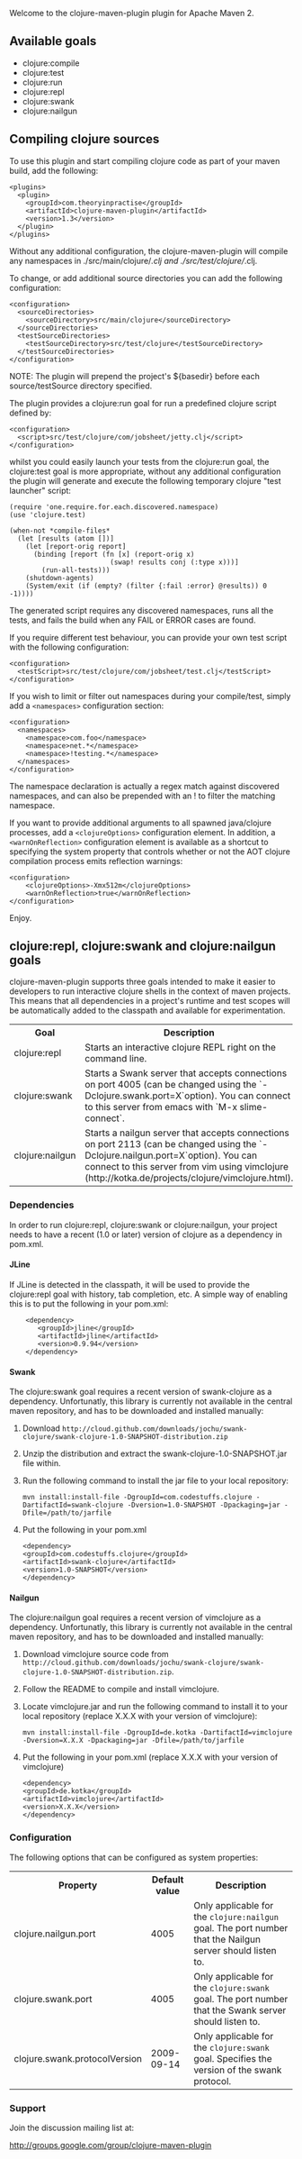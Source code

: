 Welcome to the clojure-maven-plugin plugin for Apache Maven 2.

## Available goals

 * clojure:compile
 * clojure:test
 * clojure:run
 * clojure:repl
 * clojure:swank
 * clojure:nailgun

## Compiling clojure sources

To use this plugin and start compiling clojure code as part of your maven build, add the following:

    <plugins>
      <plugin>
        <groupId>com.theoryinpractise</groupId>
        <artifactId>clojure-maven-plugin</artifactId>
        <version>1.3</version>
      </plugin>
    </plugins>

Without any additional configuration, the clojure-maven-plugin will compile any
namespaces in ./src/main/clojure/*.clj and ./src/test/clojure/*.clj.

To change, or add additional source directories you can add the following configuration:

    <configuration>
      <sourceDirectories>
        <sourceDirectory>src/main/clojure</sourceDirectory>
      </sourceDirectories>
      <testSourceDirectories>
        <testSourceDirectory>src/test/clojure</testSourceDirectory>
      </testSourceDirectories>
    </configuration>

NOTE: The plugin will prepend the project's ${basedir} before each source/testSource directory specified.

The plugin provides a clojure:run goal for run a predefined clojure script defined by:

    <configuration>
      <script>src/test/clojure/com/jobsheet/jetty.clj</script>
    </configuration>

whilst you could easily launch your tests from the clojure:run goal, the clojure:test goal is more appropriate,
without any additional configuration the plugin will generate and execute the following temporary clojure
"test launcher" script:

    (require 'one.require.for.each.discovered.namespace)
    (use 'clojure.test)

    (when-not *compile-files*
      (let [results (atom [])]
        (let [report-orig report]
          (binding [report (fn [x] (report-orig x)
                             (swap! results conj (:type x)))]
            (run-all-tests)))
        (shutdown-agents)
        (System/exit (if (empty? (filter {:fail :error} @results)) 0 -1))))

The generated script requires any discovered namespaces, runs all the tests, and fails the build when any FAIL or
ERROR cases are found.

If you require different test behaviour, you can provide your own test script with the following configuration:

    <configuration>
      <testScript>src/test/clojure/com/jobsheet/test.clj</testScript>
    </configuration>

If you wish to limit or filter out namespaces during your compile/test, simply add a `<namespaces>`
configuration section:

    <configuration>
      <namespaces>
        <namespace>com.foo</namespace>
        <namespace>net.*</namespace>
        <namespace>!testing.*</namespace>
      </namespaces>
    </configuration>

The namespace declaration is actually a regex match against discovered namespaces, and can also be
prepended with an ! to filter the matching namespace.

If you want to provide additional arguments to all spawned java/clojure processes, add a
`<clojureOptions>` configuration element.  In addition, a `<warnOnReflection>` configuration
element is available as a shortcut to specifying the system property that controls whether or
not the AOT clojure compilation process emits reflection warnings:

    <configuration>
        <clojureOptions>-Xmx512m</clojureOptions>
        <warnOnReflection>true</warnOnReflection>
    </configuration>

Enjoy.

## clojure:repl, clojure:swank and clojure:nailgun goals

clojure-maven-plugin supports three goals intended to make it easier
to developers to run interactive clojure shells in the context of
maven projects. This means that all dependencies in a project's
runtime and test scopes will be automatically added to the classpath
and available for experimentation.

<table>
	<tr>
		<th>Goal</th>
		<th>Description</th>
	</tr>
	<tr>
		<td>clojure:repl</td>
		<td>
			Starts an interactive clojure REPL right on the command line.
		</td>
	</tr>
	<tr>
		<td>clojure:swank</td>
		<td>
			Starts a Swank server that accepts connections on port 4005
			(can be changed using the `-Dclojure.swank.port=X`option). You can
			connect to this server from emacs with `M-x slime-connect`.
		</td>
	</tr>
	<tr>
		<td>clojure:nailgun</td>
		<td>
			Starts a nailgun server that accepts connections on port 2113
			(can be changed using the `-Dclojure.nailgun.port=X`option). You can
			connect to this server from vim using vimclojure
			(http://kotka.de/projects/clojure/vimclojure.html).
		</td>
	</tr>

</table>

### Dependencies

In order to run clojure:repl, clojure:swank or clojure:nailgun, your project
needs to have a recent (1.0 or later) version of clojure as a dependency in
pom.xml.

#### JLine

If JLine is detected in the classpath, it will be used to provide the
clojure:repl goal with history, tab completion, etc. A simple way of
enabling this is to put the following in your pom.xml:

		<dependency>
		   <groupId>jline</groupId>
		   <artifactId>jline</artifactId>
		   <version>0.9.94</version>
		</dependency>

#### Swank

The clojure:swank goal requires a recent version of swank-clojure as a
dependency. Unfortunatly, this library is currently not available in
the central maven repository, and has to be downloaded and installed
manually:

 1. Download `http://cloud.github.com/downloads/jochu/swank-clojure/swank-clojure-1.0-SNAPSHOT-distribution.zip`
 2. Unzip the distribution and extract the swank-clojure-1.0-SNAPSHOT.jar file within.
 3. Run the following command to install the jar file to your local repository:

    	mvn install:install-file -DgroupId=com.codestuffs.clojure -DartifactId=swank-clojure -Dversion=1.0-SNAPSHOT -Dpackaging=jar -Dfile=/path/to/jarfile

 4. Put the following in your pom.xml

    	<dependency>
		<groupId>com.codestuffs.clojure</groupId>
		<artifactId>swank-clojure</artifactId>
		<version>1.0-SNAPSHOT</version>
    	</dependency>

#### Nailgun

The clojure:nailgun goal requires a recent version of vimclojure as a
dependency. Unfortunatly, this library is currently not available in
the central maven repository, and has to be downloaded and installed
manually:

 1. Download vimclojure source code from `http://cloud.github.com/downloads/jochu/swank-clojure/swank-clojure-1.0-SNAPSHOT-distribution.zip`.
 2. Follow the README to compile and install vimclojure.
 3. Locate vimclojure.jar and run the following command to install it to your local repository (replace X.X.X with your version of vimclojure):

    	mvn install:install-file -DgroupId=de.kotka -DartifactId=vimclojure -Dversion=X.X.X -Dpackaging=jar -Dfile=/path/to/jarfile

 4. Put the following in your pom.xml (replace X.X.X with your version of vimclojure)

    	<dependency>
		<groupId>de.kotka</groupId>
		<artifactId>vimclojure</artifactId>
		<version>X.X.X</version>
    	</dependency>


### Configuration

The following options that can be configured as system properties:

<table>
	<tr>
		<th>Property</th>
		<th>Default value</th>
		<th>Description</th>
	</tr>
	<tr>
		<td>clojure.nailgun.port</td>
		<td>4005</td>
		<td>
			Only applicable for the <code>clojure:nailgun</code> goal.
			The port number that the Nailgun server should listen to.
		</td>
	</tr>
	<tr>
		<td>clojure.swank.port</td>
		<td>4005</td>
		<td>
			Only applicable for the <code>clojure:swank</code> goal.
			The port number that the Swank server should listen to.
		</td>
	</tr>
	<tr>
		<td>clojure.swank.protocolVersion</td>
		<td>2009-09-14</td>
		<td>
			Only applicable for the <code>clojure:swank</code> goal.
			Specifies the version of the swank protocol.
		</td>
	</tr>
</table>


### Support

Join the discussion mailing list at:

http://groups.google.com/group/clojure-maven-plugin

